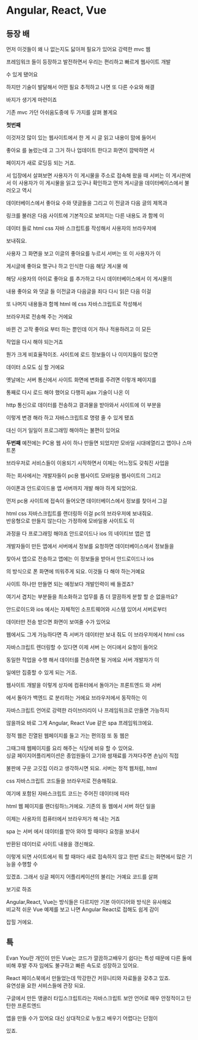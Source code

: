 # Angular, React, Vue

## 등장 배

먼저 이것들이 왜 나 없는지도 닳아져 필요가 있어요 강력한 mvc 웹

프레임워크 들이 등장하고 발전하면서 우리는 편리하고 빠르게 웹사이트 개발

수 있게 됐어요

하지만 기술이 발달해서 어떤 필요 추적하고 나면 또 다른 수요와 해결

바지가 생기게 마련이죠



기존 mvc  가던 아쉬움도중에 두 가지를 살펴 볼게요

**첫번째** 

이것저것 많이 있는 웹사이트에서 한 게 시 글 읽고 내용이 맘에 들어서

좋아요 를 눌렀는데 고 그거 하나 업데이트 한다고 화면이 깜박하면 서

페이지가 새로 로딩등 되는 거죠.

 서 입장에서 살펴보면 사용자가 이 게시물을 주소로 접속해 왔을 때 서버는  이 게시판에서 이 사용자가 이 게시물을 읽고 있구나 확인하고 먼저 게시글을 데이터베이스에서 불러오고 역시

데이터베이스에서 좋아요 수와 댓글들을 그리고 이 전글과 다음 글의 제목과

링크를 불러온 다음 사이트에 기본적으로 보여지는 다른 내용도 과 함께 이

데이터 들로 html css 자바 스크립트를 작성해서 사용자의 브라우저에

보내줘요.



사용자 그 화면을 보고 이글의 좋아요를 누르서 서버는 또 이 사용자가  이

 게시글에 좋아요 했구나 하고 인식한 다음 해당 게시물 에

해당 사용자의 아이로 좋아요 를 추가하고 다시 데이터베이스에서 이 게시물의

내용 좋아요 와 댓글 들 이전글과 다음글을 죄다 다시 읽은 다음 이걸

또 나머지 내용들과 함께 html 에 css 자바스크립트로 작성해서

브라우저로 전송해 주는 거에요



바뀐 건 고작 좋아요 부터 하는 뿐인데 이거 하나 적용하려고 이 모든

작업을 다시 해야 되는거죠

뭔가 크게 비효율적이조. 사이트에 로드 정보들이 나 이미지들이 많으면

데이터 소모도 심 할 거에요



옛날에는 서버 통신에서 사이트 화면에 변화를 주려면 이렇개 페이지를

통째로 다시 로드 해야 했어요 다행히 ajax 기술이 나온 이

http 통신으로 데이터를 전송하고 결과물을 받아와서 사이트에 이 부분을

이렇게 변경 해라 하고 자바스크립트로 명령 줄 수 있게 됐죠

대신 이거 일일이 프로그래밍 해야하는 불편이 있어요 



**두번째** 예전에는 PC용 웹 사이 하나 만들면 되었지만 모바일 시대에열리고 앱이나 스마트폰

브라우저로 서비스들이 이용되기 시작하면서 이제는 어느정도 갖춰진 사업을

하는 회사에서는 개발자들이 pc용 웹사이트 모바일용 웹사이트의 그리고

아이폰과 안드로이드용 앱 서버까지 개발 해야 하게 되었어요.

 먼저 pc용 사이트에 접속이 들어오면 데이터베이스에서 정보를 찾아서 그걸

html css 자바스크립트를 랜더링하 이걸 pc의 브라우저에 보내줘요.   
반응형으로 만들지 않는다는 가정하에 모바일용 사이트도 이

과정을 다 프로그래밍 해야죠 안드로이드나 ios 의 네이티브 앱은 앱

개발자들이 만든 앱에서 서버에서 정보를 요청하면 데이터베이스에서 정보들을

찾아서 앱으로 전송하고 앱에는 이 정보들을 받아서 안드로이드나 ios

의 방식으로 폰 화면에 띄워주게 되요. 이것들 다 해야 하는거예요 



사이트 하나만 만들면 되는 예정보다 개발인력이 배 들겠죠?

여기서 겹치는 부분들을 최소화하고 업무를 좀 더 깔끔하게 분할 할 순 없을까요?

안드로이드와 ios 에서는 자체적인 소프트웨어와 시스템 있어서 서버로부터

데이터만 전송 받으면 화면이 보여줄 수가 있어요

웹에서도 그게 가능하다면 즉 서버가 데이터만 보내 줘도 이 브라우저에서 html css

자바스크립트 렌더링할 수 있다면 이제 서버 는 어디에서 요청이 들어오

동일한 작업을 수행 해서 데이터를 전송하면 될 거에요 서버 개발자가 이

일에만 집중할 수 있게 되는 거죠.



웹사이트 개발을 이렇게 상자에 컴퓨터에서 돌아가는 프론트엔드 와 서버

에서 돌아가 백엔드 로 분리하는 거에요 브라우저에서 동작하는 이 

자바스크립트  언어로 강력한 라이브러리이 나 프레임워크로 만들면 가능하지

않을까요 바로 그게 Angular, React Vue 같은 spa 프레임워크에요.

  
정적 웹은 진열된 웹페이지를 들고 가는 편의점 또 동 웹은

그때그때 웹페이지를 요리 해주는 식당에 비유 할 수 있어요.  
싱글 페이지어플리케이션은 종업원들이 고기와 쌈재료를 가져다주면 손님이 직접

불판에 구운 고깃집 이라고 생각하시면 되요. 서버는 정적 웹처럼,  html

css 자바스크립트  코드들을 브라우저로 전송해줘요.  
  
여기에 포함된 자바스크립트 코드는  주어진 데이터에 따라

html 웹 페이지를 랜더링하느거에요. 기존의 동 웹에서 서버 하던 일을

이제는 사용자의 컴퓨터에서 브라우저가 해 내는 거죠

spa 는 서버 에서 데이터를 받아 와야 할 때마다 요청을 보내서

반환된 데이터로 사이트 내용을 갱신해요.



 이렇게 되면 사이트에서 뭐 할  때마다 새로 접속하지 않고 한번 로드는 화면에서 많은 기능을 수행할 수

있겠죠. 그래서 싱글 페이지 어플리케이션의 불리는 거예요 코드를 살펴

보기로 하죠

Angular,React, Vue는 방식들은 다르지만 기본 아이디어와 방식은 유사해요  
 비교적 쉬운 Vue 예제를 보고 나면 Angular React로 접해도 쉽게 감이

잡힐 거에요.



## 특

Evan You란 개인이 만든 Vue는 코드가 깔끔하고배우기 쉽다는 특성 때문에 다른 둘에 비해 후발 주자 임에도 불구하고 빠른 속도로 성장하고 있어요.

React 페이스북에서 만들었는데 막강한간 커뮤니티와 자료들을 갖추고 있죠.  
유연성을 요한 서비스들에 관장 되요.  
  
구글에서 만든 앵귤러  타입스크립트라는 자바스크립트 보안 언어로 매우 안정적이고 탄탄한 프론트엔드

앱을 만들 수가 있어요 대신 상대적으로 누웠고 배우기 어렵다는 단점이

있죠.



